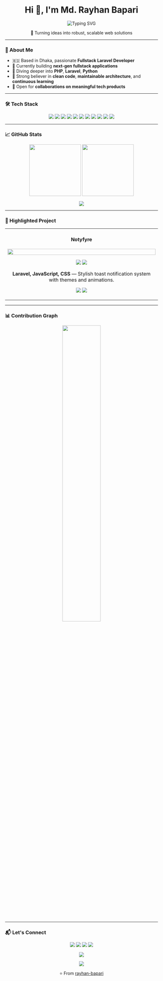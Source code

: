 <h1 align="center">Hi 👋, I'm Md. Rayhan Bapari</h1>

<p align="center">
  <img src="https://readme-typing-svg.herokuapp.com?font=Fira+Code&weight=600&size=30&pause=1000&color=6C63FF&center=true&vCenter=true&width=600&lines=Fullstack+Laravel+Developer;Web+Solution+Architect;API+Integration+Expert" alt="Typing SVG" />
</p>

<p align="center">🚀 Turning ideas into robust, scalable web solutions</p>

---

### 💫 About Me
- 🇧🇩 Based in Dhaka, passionate **Fullstack Laravel Developer**
- 🔭 Currently building **next-gen fullstack applications**
- 🌱 Diving deeper into **PHP**, **Laravel**, **Python**
- 🧠 Strong believer in **clean code**, **maintainable architecture**, and **continuous learning**
- 🤝 Open for **collaborations on meaningful tech products**

---

### 🛠️ Tech Stack

<p align="center">
  <img src="https://img.shields.io/badge/HTML-E34F26?style=for-the-badge&logo=html5&logoColor=white" />
  <img src="https://img.shields.io/badge/CSS-1572B6?style=for-the-badge&logo=css3&logoColor=white" />
  <img src="https://img.shields.io/badge/Tailwind_CSS-06B6D4?style=for-the-badge&logo=tailwindcss" />
  <img src="https://img.shields.io/badge/Bootstrap-7952B3?style=for-the-badge&logo=bootstrap&logoColor=white" />
  <img src="https://img.shields.io/badge/JavaScript-F7DF1E?style=for-the-badge&logo=javascript&logoColor=black" />
  <img src="https://img.shields.io/badge/Vue.js-42b883?style=for-the-badge&logo=vue.js&logoColor=white" />
  <img src="https://img.shields.io/badge/PHP-777BB4?style=for-the-badge&logo=php&logoColor=white" />
  <img src="https://img.shields.io/badge/Laravel-FF2D20?style=for-the-badge&logo=laravel&logoColor=white" />
  <img src="https://img.shields.io/badge/MySQL-4479A1?style=for-the-badge&logo=mysql&logoColor=white" />
  <img src="https://img.shields.io/badge/Firebase-FFCA28?style=for-the-badge&logo=firebase&logoColor=black" />
  <img src="https://img.shields.io/badge/Figma-F24E1E?style=for-the-badge&logo=figma&logoColor=white" />
</p>

---

### 📈 GitHub Stats

<p align="center">
  <img src="https://github-readme-stats.vercel.app/api?username=rayhan-bapari&show_icons=true&count_private=true&hide=contribs,prs&theme=tokyonight&border_radius=20" height="170" />
  <img src="https://github-readme-streak-stats.herokuapp.com/?user=rayhan-bapari&theme=tokyonight&border_radius=20" height="170" />
</p>

<p align="center">
  <img src="https://github-profile-trophy.vercel.app/?username=rayhan-bapari&theme=discord&column=4&margin-w=15&margin-h=15" />
</p>

---

### 🚀 Highlighted Project

<table>
  <tr>
    <td width="50%">
      <h4 align="center">Notyfyre</h4>
      <a href="https://github.com/rayhan-bapari/Notyfyre">
        <img src="https://camo.githubusercontent.com/92d4fdac3f5a4a6d0b67fab02d00e5fa62af49e6bcc8df29d0c8964a0acb2e88/68747470733a2f2f63646e2e6472696262626c652e636f6d2f75736572732f3834373433312f73637265656e73686f74732f31363539343630392f746f6173742e676966" width="100%" />
      </a>
      <p align="center">
        <a href="https://github.com/rayhan-bapari/Notyfyre"><img src="https://img.shields.io/badge/Code-View_Repository-2ea44f?style=for-the-badge&logo=github" /></a>
        <a href="https://packagist.org/packages/rayhan-bapari/notyfyre"><img src="https://img.shields.io/badge/Demo-Live_Demo-blue?style=for-the-badge&logo=laravel" /></a>
      </p>
      <p align="center"><strong>Laravel, JavaScript, CSS</strong> — Stylish toast notification system with themes and animations.</p>
      <p align="center">
        <img src="https://img.shields.io/packagist/v/rayhan-bapari/notyfyre.svg?style=flat-square" />
        <img src="https://img.shields.io/packagist/dt/rayhan-bapari/notyfyre.svg?style=flat-square" />
      </p>
    </td>
  </tr>
</table>

---

### 📊 Contribution Graph

<p align="center">
  <img src="https://github.com/user-attachments/assets/26e27706-6af6-48a8-8b0c-2081e22614bf" width="50%" />
</p>

---

### 📬 Let's Connect

<p align="center">
  <a href="https://github.com/rayhan-bapari"><img src="https://img.shields.io/badge/GitHub-100000?style=for-the-badge&logo=github" /></a>
  <a href="https://linkedin.com/in/md-rayhan-bapari"><img src="https://img.shields.io/badge/LinkedIn-0077B5?style=for-the-badge&logo=linkedin" /></a>
  <a href="https://www.hackerrank.com/md_rayhan_bapari"><img src="https://img.shields.io/badge/HackerRank-2EC866?style=for-the-badge&logo=hackerrank" /></a>
  <a href="mailto:contact@rayhanbapari.com"><img src="https://img.shields.io/badge/Email-D14836?style=for-the-badge&logo=gmail" /></a>
</p>

<p align="center">
  <img src="https://komarev.com/ghpvc/?username=rayhan-bapari&color=6C63FF&style=for-the-badge" />
</p>

<p align="center">
  <img src="https://img.shields.io/badge/Made%20with-%E2%9D%A4-red.svg?style=for-the-badge" />
</p>

<p align="center">⭐️ From <a href="https://github.com/rayhan-bapari">rayhan-bapari</a></p>
